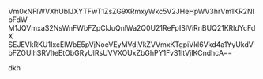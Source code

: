Vm0xNFlWVXhUblJXYTFwT1ZsZG9XRmxyWkc5V2JHeHpWV3hrVm1KR2NIbFdW
M1JQVmxaS2NsWnFWbFZpClJuQnlWa2Q0U21ReFpISlViRnBUQ21KRldYcFdX
SEJEVkRKU1IxcElWbE5pVjNoeVEyMVdjVkZVVmxKTgpiVkl6Vkd4a1YyUkdV
bFZOUlhSRVlteEtObGRyUlRsUVVXOUxZbGhPY1FvS1ltVjIKCndhcA==

dkh